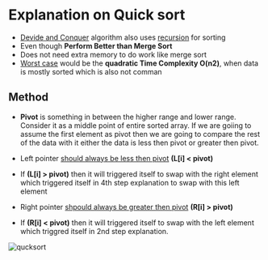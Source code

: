 # Explanation on Quick sort
* <ins>Devide and Conquer</ins> algorithm also uses <ins>recursion</ins> for sorting
* Even though **Perform Better than Merge Sort**
* Does not need extra memory to do work like merge sort
* <ins>Worst case</ins> would be the **quadratic Time Complexity O(n2)**, when data is mostly sorted which is also not comman

## Method
* **Pivot** is something in between the higher range and lower range. Consider it as a middle point of entire sorted array. If we are goiing to assume the first element as pivot then we are going to compare the rest of the data with it either the data is less then pivot or greater then pivot.  

* Left pointer <ins>should always be less then pivot</ins> **(L[i] < pivot)**
* If **(L[i] > pivot)** then it will triggered itself to swap with the right element which triggered itself in 4th step explanation to swap with this left element
* Right pointer <ins>shpould always be greater then pivot</ins> **(R[i] > pivot)**
* If **(R[i] < pivot)** then it will triggered itself to swap with the left element which triggred itself in 2nd step explanation.  

![qucksort](https://user-images.githubusercontent.com/54584388/220218043-98adc160-5b4b-451c-b485-76ff9e85382d.jpeg)
